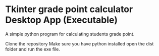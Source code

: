 # Tkinter grade point calculator Desktop App (Executable)
 A simple python program for calculating students grade point.

Clone the repository
Make sure you have python installed
open the dist folder and run the exe file.
